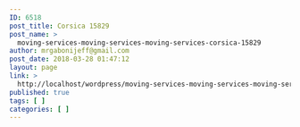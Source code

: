 ```yaml
---
ID: 6518
post_title: Corsica 15829
post_name: >
  moving-services-moving-services-moving-services-corsica-15829
author: mrgabonijeff@gmail.com
post_date: 2018-03-28 01:47:12
layout: page
link: >
  http://localhost/wordpress/moving-services-moving-services-moving-services-corsica-15829/
published: true
tags: [ ]
categories: [ ]
---
```

